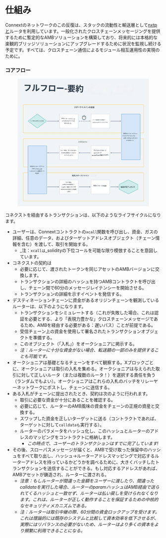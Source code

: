 # 仕組み

Connextのネットワークのこの反復は、スタックの流動性と輸送層として[nxtpと](https://github.com/connext/nxtp)ルータを利用しています。一般化されたクロスチェーンメッセージングを提供するために暫定的なAMBソリューションを構築しており、将来的には本格的な楽観的ブリッジソリューションにアップグレードするために状況を監視し続ける予定です。すべては、クロスチェーン通信によるモジュール相互運用性の実現のために。

### コアフロー <a href="#core-flow" id="core-flow"></a>

<figure><img src="../../.gitbook/assets/IMG_2145.JPG" alt=""><figcaption></figcaption></figure>

コネクストを経由するトランザクションは、以下のようなライフサイクルになります。

* ユーザーは、Connextコントラクトの`xcall`関数を呼び出し、資金、ガスの詳細、任意のデータ、およびターゲットアドレスオブジェクト（チェーン情報を含む）を渡して、取引を開始する。
  * _注：`xcallは`_solidityの下位コールを可能な限り模倣することを意図しています。
* コネクストの契約は
  * 必要に応じて、渡されたトークンを同じアセットのAMBバージョンに交換します。
  * トランザクションの詳細のハッシュを持つAMBコントラクトを呼び出し、チェーン間で60分のメッセージレイテンシーを開始させる。
  * トランザクションの詳細を示すイベントを発信する。
* デスティネーションチェーンに資金があるオリジンチェーンを観測しているルーターは、以下のようになります。
  * トランザクションをシミュレートする（これが失敗した場合、これは認証を必要とする、より「表現力豊かな」クロスチェーンメッセージであるため、AMBを経由する必要がある：遅いパス）ことが前提である。
  * 受信チェーン上の資金を使用して署名されたトランザクションオブジェクトを準備する。
  * このオブジェクト（「入札」）をオークショニアに掲示する。
  * _注：ルーターに十分な資金がない場合、転送額の一部のみを提供することも可能です。_
* オークショニアは基礎となるチェーンをすべて観察する。Xブロックごとに、オークショニアは取引の入札を集める。オークショニアは与えられた取引に対して正しいルータ（または複数のルータ！）を選択する責任を負う（ランダムでもよい）。オークショニアはこれらの入札のバッチをリレーヤーネットワークにポストし、チェーンに送信する。
* ある入札がチェーンに提出されたとき、契約は次のように行われます。
  * 取引に必要な資金が十分にあることを確認する。
  * 必要に応じて、ルーターのAMB風味の資金をチェーンの正規の資産と交換する。
  * スワップした資金を正しいターゲットに送る（コントラクトであれば、ターゲットに対して`calldataも`実行する）。
  * ルーターのパラメータをハッシュ化し、このハッシュとルーターのアドレスのマッピングをコントラクトに格納します。
    * _この時点で、ユーザーのトランザクションはすでに完了しています!_
* その後、スローパスメッセージが届くと、AMBで受け取った保留中のハッシュをすべて取り出し、ハッシュ→ルーターアドレスマッピングで対応するルーターアドレスを持っているかどうかを調べるために、大きくバッチしたトランザクションを送信することができる。もし対応するアドレスがあれば、AMBアセットが鋳造され、ルーターに渡される。
  * _注意：もしルーターが間違った金額をユーザーに渡したり、間違ったcalldataを実行した場合、ルーターのparamハッシュはAMB経由で送られてくるハッシュと一致せず、ルーターは払い戻しを受けられなくなります。これは、ルーターが正しく動作することを保証するための中核的なセキュリティメカニズムである。_
  * _注：ルーターは取引中継の際、60分間の資金ロックアップを受けます。これは理論的には既存のシステムと比較して資本効率を低下させるが、実際にはリバランスの必要がないため、ルーターはより多くの資本をより頻繁に利用できることになる。_

